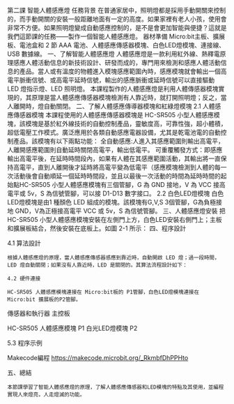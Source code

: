 第二課  智能人體感應燈 
任務背景 
在普通家居中，照明燈都是採用手動開關來控制的，而手動開關的安裝一般距離地面有一定的高度。如果家裡有老人小孩，使用會非常不方便。如果照明燈變成自動感應控制的，是不是會更加智能與便捷？這就是我們這節課的任務——製作一個智能人體感應燈。 
器材準備 
Micro:bit主板、擴展板、電池盒和 2 節 AAA 電池、人體感應傳感器模塊、白色LED燈模塊、連接線、USB 數據線。 
一、了解智能人體感應燈 
人體感應燈是一款利用紅外線、熱釋電原理感應人體活動信息的新技術設計、研發而成的，專門用來檢測和感應人體活動信息的產品。當人或有溫度的物體進入模塊感應範圍內時，感應模塊就會輸出一個高電平脈衝信號、或高電平延時信號，輸出的感應脈衝或延時信號可以直接驅動 LED 燈指示燈、LED 照明燈。 
本課程製作的人體感應燈是利用人體傳感器模塊實現的，其原理是當人體感應傳感器模塊檢測有人靠近時，就打開照明燈；反之，當人離開時，燈自動關閉。
二、了解人體感應傳導器模塊和紅綠燈模塊 
2.1 人體感應傳感器模塊 
本課程使用的人體感應傳感器模塊是 HC-SR505 小型人體感應模塊，該模塊是基於紅外線技術的自動控制產品，靈敏度高，可靠性強，超小體積，超低電壓工作模式。廣泛應用於各類自動感應電器設備，尤其是乾電池電的自動控制產品。該模塊有以下兩點功能： 
全自動感應:人進入其感應範圍則輸出高電平，人離開感應範圍則自動延時關閉高電平，輸出低電平。 
可重覆觸發方式：即感應輸出高電平後，在延時時間段內，如果有人體在其感應範圍活動，其輸出將一直保持高電平，直到人離開後才延時將高電平變為低電平（感應模塊檢測到人體的每一次活動後會自動順延一個延時時間段，並且以最後一次活動的時間為延時時間的起始點HC-SR505 小型人體感應模塊有三個管腳，G 為 GND 接地，V 為 VCC 接高電平或 5v，S 為信號管腳，可以接 D1-D13 數字接口。
2.2 白色LED燈模塊 
    白色LED燈模塊是由1 種顏色 LED 組成的模塊。該模塊有G,V,S 3個管腳，G為負極接地 GND，V為正極接高電平 VCC 或 5v，S 為信號管腳。 
    三、人體感應燈安裝 
    把 HC-SR505 小型人體感應模塊安裝在左側門上方，白色LED安裝右側門上；主板和擴展板結合，然後安裝在底板上。如圖 2-1 所示： 
    四、程序設計 

4.1 算法設計 

    根據人體感應燈的原理，當人體感應傳感器感應到靠近時，自動開啟 LED 燈；過一段時間，LED 燈自動關閉；如果沒有人靠近時，LED 是關閉的。其算法流程設計如下： 
    
    4.2 硬件連接 

    HC-SR505 人體感應模塊連接在 Micro:bit板的 P1管腳，白色LED燈模塊連接在 Micro:bit 擴展板的P2管腳。 

傳感器和執行器             主控板 

HC-SR505 人體感應模塊      P1 
白光LED燈模塊              P2 

5.3 程序示例 

Makecode編程 
https://makecode.microbit.org/_RkmbfDhPPHto 

五、總結 

    本節課學習了智能人體感應燈的原理，了解人體感應傳感器和LED模塊的特點及其使用，並編程實現人來燈亮，人走燈滅的功能。 
